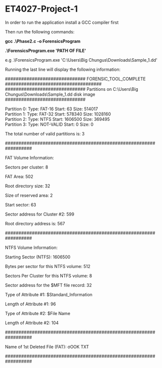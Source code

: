 # ET4027-Project-1

In order to run the application install a GCC compiler first

Then run the following commands: 

**gcc .\Phase2.c -o ForensicsProgram**

**.\ForensicsProgram.exe 'PATH OF FILE'** 

e.g .\ForensicsProgram.exe 'C:\Users\Big Chungus\Downloads\Sample_1.dd'


Running the last line will display the following information: 

############################## FORENSIC_TOOL_COMPLETE #################################### 
############################## Partitions on C:\Users\Big Chungus\Downloads\Sample_1.dd disk image ############################## 

Partition 0: Type: FAT-16       Start: 63           Size: 514017      
Partition 1: Type: FAT-32       Start: 578340       Size: 1028160     
Partition 2: Type: NTFS         Start: 1606500      Size: 369495      
Partition 3: Type: NOT-VALID    Start: 0            Size: 0


The total number of valid partitions is: 3

################################################################## 

FAT Volume Information:

Sectors per cluster: 8

FAT Area: 502

Root directory size: 32

Size of reserved area: 2

Start sector: 63

Sector address for Cluster #2: 599

Root directory address is: 567


##################################################################

NTFS Volume Information:


Starting Sector (NTFS): 1606500

Bytes per sector for this NTFS volume: 512

Sectors Per Cluster for this NTFS volume: 8

Sector address for the $MFT file record: 32

Type of Attribute #1: $Standard_Information

Length of Attribute #1: 96

Type of Attribute #2: $File Name

Length of Attribute #2: 104


##################################################################

Name of 1st Deleted File (FAT): σOOK    TXT


##################################################################
